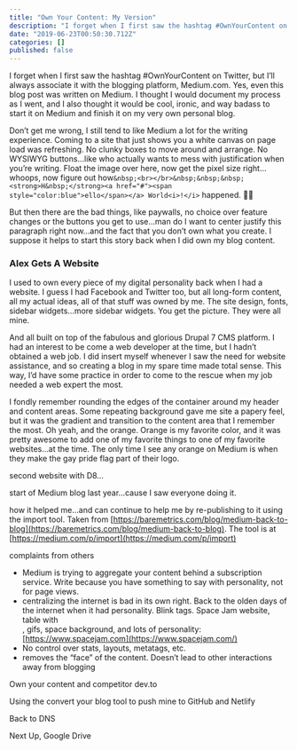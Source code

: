 ```yaml
---
title: "Own Your Content: My Version"
description: "I forget when I first saw the hashtag #OwnYourContent on Twitter, but I’ll always associate it with the blogging platform, Medium.com. Yes…"
date: "2019-06-23T00:50:30.712Z"
categories: []
published: false
---
```


I forget when I first saw the hashtag #OwnYourContent on Twitter, but I’ll always associate it with the blogging platform, Medium.com. Yes, even this blog post was written on Medium. I thought I would document my process as I went, and I also thought it would be cool, ironic, and way badass to start it on Medium and finish it on my very own personal blog.

Don’t get me wrong, I still tend to like Medium a lot for the writing experience. Coming to a site that just shows you a white canvas on page load was refreshing. No clunky boxes to move around and arrange. No WYSIWYG buttons…like who actually wants to mess with justification when you’re writing. Float the image over here, now get the pixel size right…whoops, now figure out how`&nbsp;<br></br>&nbsp;&nbsp;&nbsp;<strong>H&nbsp;</strong><a href="#"><span style="color:blue">ello</span></a> World<i>!</i>` happened. 🤷‍♂

But then there are the bad things, like paywalls, no choice over feature changes or the buttons you get to use…man do I want to center justify this paragraph right now…and the fact that you don’t own what you create. I suppose it helps to start this story back when I did own my blog content.

### Alex Gets A Website

I used to own every piece of my digital personality back when I had a website. I guess I had Facebook and Twitter too, but all long-form content, all my actual ideas, all of that stuff was owned by me. The site design, fonts, sidebar widgets…more sidebar widgets. You get the picture. They were all mine.

And all built on top of the fabulous and glorious Drupal 7 CMS platform. I had an interest to be come a web developer at the time, but I hadn’t obtained a web job. I did insert myself whenever I saw the need for website assistance, and so creating a blog in my spare time made total sense. This way, I’d have some practice in order to come to the rescue when my job needed a web expert the most.

I fondly remember rounding the edges of the container around my header and content areas. Some repeating background gave me site a papery feel, but it was the gradient and transition to the content area that I remember the most. Oh yeah, and the orange. Orange is my favorite color, and it was pretty awesome to add one of my favorite things to one of my favorite websites…at the time. The only time I see any orange on Medium is when they make the gay pride flag part of their logo. 

second website with D8…

start of Medium blog last year…cause I saw everyone doing it.

how it helped me…and can continue to help me by re-publishing to it using the import tool. Taken from [https://baremetrics.com/blog/medium-back-to-blog](https://baremetrics.com/blog/medium-back-to-blog). The tool is at [https://medium.com/p/import](https://medium.com/p/import)

complaints from others

-   Medium is trying to aggregate your content behind a subscription service. Write because you have something to say with personality, not for page views.
-   centralizing the internet is bad in its own right. Back to the olden days of the internet when it had personality. Blink tags. Space Jam website, table with <br>, gifs, space background, and lots of personality: [https://www.spacejam.com](https://www.spacejam.com/)
-   No control over stats, layouts, metatags, etc.
-   removes the “face” of the content. Doesn’t lead to other interactions away from blogging

Own your content and competitor dev.to

Using the convert your blog tool to push mine to GitHub and Netlify

Back to DNS

Next Up, Google Drive
